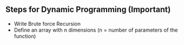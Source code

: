 ## Steps for Dynamic Programming (**Important**)

- Write Brute force Recursion
- Define an array with n dimensions (n = number of parameters of the function)
